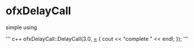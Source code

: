 # ofxDelayCall
simple using 

''' c++
ofxDelayCall::DelayCall(3.0, [=]() {
		cout << "complete " << endl;
	});
'''
